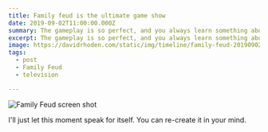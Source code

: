 ```yaml
---
title: Family feud is the ultimate game show
date: 2019-09-02T11:00:00.000Z
summary: The gameplay is so perfect, and you always learn something about human nature.
excerpt: The gameplay is so perfect, and you always learn something about human nature.
image: https://davidrhoden.com/static/img/timeline/family-feud-20190902.jpg
tags:
  - post 
  - Family Feud
  - television

---
```


![Family Feud screen shot](/static/img/timeline/family-feud-20190902.jpgg "Family Feud screen shot")

I'll just let this moment speak for itself. You can re-create it in your mind.